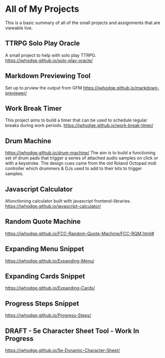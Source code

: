 # All of My Projects

This is a basic summary of all of the small projects and assignments that are viewable live.

## TTRPG Solo Play Oracle
A small project to help with solo play TTRPG. 
https://jwhodge.github.io/solo-play-oracle/

## Markdown Previewing Tool
Set up to prview the output from GFM
https://jwhodge.github.io/markdown-previewer/

## Work Break Timer
This project aims to build a timer that can be used to schedule regular breaks during work periods.
https://jwhodge.github.io/work-break-timer/

## Drum Machine
https://jwhodge.github.io/drum-machine/
The aim is to build a functioning set of drum pads that trigger a series of attached audio samples on click or with a keystroke.
The design cues came from the old Roland Octopad midi controller which drummers & DJs used to add to their kits to trigger samples.

## Javascript Calculator
Afunctioning calculator built with javascript frontend-libraries.
https://jwhodge.github.io/javascript-calculator/

## Random Quote Machine
https://jwhodge.github.io/FCC-Random-Quote-Machine/FCC-RQM.html#

## Expanding Menu Snippet
https://jwhodge.github.io/Expanding-Menu/

## Expanding Cards Snippet
https://jwhodge.github.io/Expanding-Cards/

## Progress Steps Snippet
https://jwhodge.github.io/Progress-Steps/

## DRAFT - 5e Character Sheet Tool - Work In Progress
https://jwhodge.github.io/5e-Dynamic-Character-Sheet/


